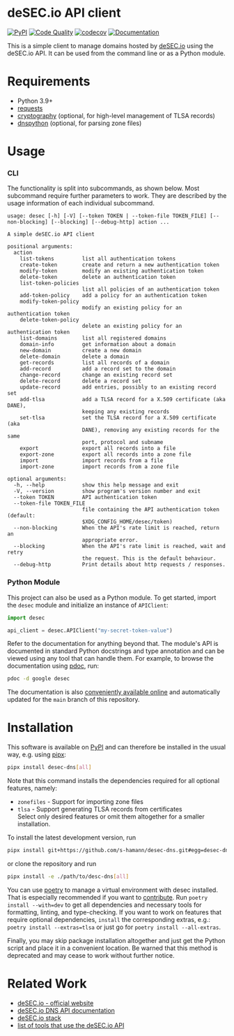 deSEC.io API client
===================

[![PyPI](https://img.shields.io/pypi/v/desec-dns)](https://pypi.org/project/desec-dns/)
[![Code Quality](https://github.com/s-hamann/desec-dns/actions/workflows/code_quality.yml/badge.svg)](https://github.com/s-hamann/desec-dns/actions/workflows/code_quality.yml)
[![codecov](https://codecov.io/gh/s-hamann/desec-dns/graph/badge.svg?token=D9ZE0GXJN0)](https://codecov.io/gh/s-hamann/desec-dns)
[![Documentation](https://github.com/s-hamann/desec-dns/actions/workflows/docs.yml/badge.svg)](https://s-hamann.github.io/desec-dns/)

This is a simple client to manage domains hosted by
[deSEC.io](https://desec.io/) using the deSEC.io API.
It can be used from the command line or as a Python module.

Requirements
============

* Python 3.9+
* [requests](https://github.com/requests/requests)
* [cryptography](https://github.com/pyca/cryptography/) (optional, for high-level
  management of TLSA records)
* [dnspython](https://www.dnspython.org/) (optional, for parsing zone files)

Usage
=====

### CLI

The functionality is split into subcommands, as shown below.
Most subcommand require further parameters to work.
They are described by the usage information of each individual subcommand.

```
usage: desec [-h] [-V] [--token TOKEN | --token-file TOKEN_FILE] [--non-blocking] [--blocking] [--debug-http] action ...

A simple deSEC.io API client

positional arguments:
  action
    list-tokens         list all authentication tokens
    create-token        create and return a new authentication token
    modify-token        modify an existing authentication token
    delete-token        delete an authentication token
    list-token-policies
                        list all policies of an authentication token
    add-token-policy    add a policy for an authentication token
    modify-token-policy
                        modify an existing policy for an authentication token
    delete-token-policy
                        delete an existing policy for an authentication token
    list-domains        list all registered domains
    domain-info         get information about a domain
    new-domain          create a new domain
    delete-domain       delete a domain
    get-records         list all records of a domain
    add-record          add a record set to the domain
    change-record       change an existing record set
    delete-record       delete a record set
    update-record       add entries, possibly to an existing record set
    add-tlsa            add a TLSA record for a X.509 certificate (aka DANE),
                        keeping any existing records
    set-tlsa            set the TLSA record for a X.509 certificate (aka
                        DANE), removing any existing records for the same
                        port, protocol and subname
    export              export all records into a file
    export-zone         export all records into a zone file
    import              import records from a file
    import-zone         import records from a zone file

optional arguments:
  -h, --help            show this help message and exit
  -V, --version         show program's version number and exit
  --token TOKEN         API authentication token
  --token-file TOKEN_FILE
                        file containing the API authentication token (default:
                        $XDG_CONFIG_HOME/desec/token)
  --non-blocking        When the API's rate limit is reached, return an
                        appropriate error.
  --blocking            When the API's rate limit is reached, wait and retry
                        the request. This is the default behaviour.
  --debug-http          Print details about http requests / responses.
```

### Python Module

This project can also be used as a Python module.
To get started, import the `desec` module and initialize an instance of `APIClient`:

```py
import desec

api_client = desec.APIClient("my-secret-token-value")
```

Refer to the documentation for anything beyond that.
The module's API is documented in standard Python docstrings and type
annotation and can be viewed using any tool that can handle them.
For example, to browse the documentation using [pdoc](https://pdoc.dev/), run:

```sh
pdoc -d google desec
```

The documentation is also [conveniently available online](https://s-hamann.github.io/desec-dns/)
and automatically updated for the `main` branch of this repository.

Installation
============

This software is available on [PyPI](https://pypi.org/project/desec-dns/) and can therefore be
installed in the usual way, e.g. using [pipx](https://pypi.org/project/pipx/):

```sh
pipx install desec-dns[all]
```

Note that this command installs the dependencies required for all optional features,
namely:
* `zonefiles` - Support for importing zone files  
* `tlsa` - Support generating TLSA records from certificates  
Select only desired features or omit them altogether for a smaller installation.

To install the latest development version, run
```sh
pipx install git+https://github.com/s-hamann/desec-dns.git#egg=desec-dns[all]
```
or clone the repository and run
```sh
pipx install -e ./path/to/desc-dns[all]
```

You can use [poetry](https://python-poetry.org/docs/) to manage a virtual environment
with desec installed. That is especially recommended if you want to
[contribute](CONTRIBUTING.md). Run `poetry install --with=dev` to get all dependencies
and necessary tools for formatting, linting, and type-checking. If you want to work on
features that require optional dependencies, `install` the corresponding extras, e.g.:
`poetry install --extras=tlsa` or just go for `poetry install --all-extras`.

Finally, you may skip package installation altogether and just get the Python script and
place it in a convenient location. Be warned that this method is deprecated and may cease
to work without further notice.

Related Work
============

* [deSEC.io - official website](https://desec.io/)
* [deSEC.io DNS API documentation](https://desec.readthedocs.io/)
* [deSEC.io stack](https://github.com/desec-io/desec-stack)
* [list of tools that use the deSEC.io API](https://talk.desec.io/t/tools-implementing-desec)
